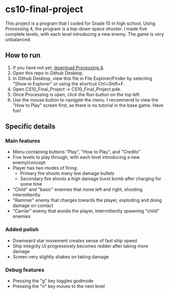 # cs10-final-project
This project is a program that I coded for Grade 10 in high school. Using Processing 4, the program is a top-down space shooter. I made five complete levels, with each level introducing a new enemy. The game is very unbalanced.

## How to run
1. If you have not yet, [download Processing 4](https://processing.org/download).
2. Open this repo in Github Desktop.
3. In Github Desktop, view this file in File Explorer/Finder by selecting "Show in Explorer" or using the shortcut Ctrl+Shift+F.
4. Open CS10_Final_Project → CS10_Final_Project.pde.
5. Once Processing is open, click the Run button on the top left.
6. Use the mouse button to navigate the menu. I recommend to view the "How to Play" screen first, as there is no tutorial in the base game. Have fun!

## Specific details
### Main features
* Menu containing buttons "Play", "How to Play", and "Credits"
* Five levels to play through, with each level introducing a new enemy/concept
* Player has two modes of firing:
    * Primary fire shoots many low damage bullets
    * Secondary fire shoots a high damage  burst bomb after charging for some time
* "Child" and "basic" enemies that move left and right, shooting intermittently
* "Rammer" enemy that charges towards the player, exploding and doing damage on contact
* "Carrier" enemy that avoids the player, intermittently spawning "child" enemies
### Added polish
* Downward star movement creates sense of fast ship speed
* Ship integrity UI progressively becomes redder after taking more damage
* Screen very slightly shakes on taking damage
### Debug features
* Pressing the "g" key toggles godmode
* Pressing the "n" key moves to the next level